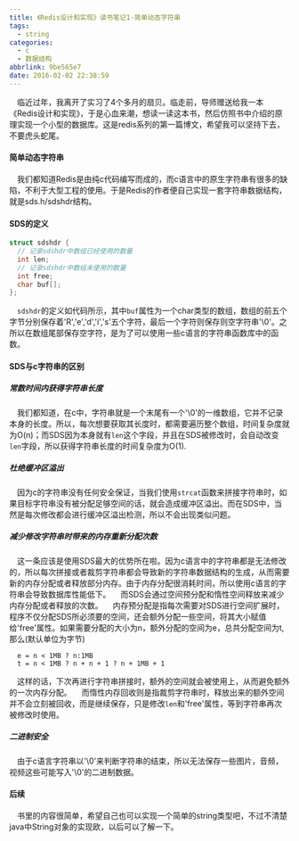 ```yaml
---
title: 《Redis设计和实现》读书笔记1-简单动态字符串
tags:
  - string
categories:
  - c
  - 数据结构
abbrlink: 9be565e7
date: 2016-02-02 22:38:59
---
```

&emsp;临近过年，我离开了实习了4个多月的扇贝。临走前，导师赠送给我一本《Redis设计和实现》，于是心血来潮，想读一读这本书，然后仿照书中介绍的原理实现一个小型的数据库。这是redis系列的第一篇博文，希望我可以坚持下去，不要虎头蛇尾。
#### 简单动态字符串
&emsp;我们都知道Redis是由纯c代码编写而成的，而c语言中的原生字符串有很多的缺陷，不利于大型工程的使用。于是Redis的作者便自己实现一套字符串数据结构，就是sds.h/sdshdr结构。
#### SDS的定义
``` c
struct sdshdr {
  // 记录sdshdr中数组已经使用的数量
  int len;
  // 记录sdshdr中数组未使用的数量
  int free;
  char buf[];
};
```
&emsp;`sdshdr`的定义如代码所示，其中`buf`属性为一个char类型的数组，数组的前五个字节分别保存着'R','e','d','i','s'五个字符，最后一个字符则保存则空字符串'\0'。之所以在数组尾部保存空字符，是为了可以使用一些c语言的字符串函数库中的函数。
#### SDS与c字符串的区别

##### 常数时间内获得字符串长度
&emsp;我们都知道，在c中，字符串就是一个末尾有一个'\0'的一维数组，它并不记录本身的长度。所以，每次想要获取其长度时，都需要遍历整个数组，时间复杂度就为O(n)；而SDS因为本身就有`len`这个字段，并且在SDS被修改时，会自动改变`len`字段，所以获得字符串长度的时间复杂度为O(1).
##### 杜绝缓冲区溢出
&emsp;因为c的字符串没有任何安全保证，当我们使用`strcat`函数来拼接字符串时，如果目标字符串没有被分配足够空间的话，就会造成缓冲区溢出。而在SDS中，当然是每次修改都会进行缓冲区溢出检测，所以不会出现类似问题。
##### 减少修改字符串时带来的内存重新分配次数
&emsp;这一条应该是使用SDS最大的优势所在啦。因为c语言中的字符串都是无法修改的，所以每次拼接或者裁剪字符串都会导致新的字符串数据结构的生成，从而需要新的内存分配或者释放部分内存。由于内存分配很消耗时间，所以使用c语言的字符串会导致数据库性能低下。
&emsp;而SDS会通过空间预分配和惰性空间释放来减少内存分配或者释放的次数。
&emsp;内存预分配是指每次需要对SDS进行空间扩展时，程序不仅分配SDS所必须要的空间，还会额外分配一些空间，将其大小赋值给'free'属性。如果需要分配的大小为n，额外分配的空间为e，总共分配空间为t,那么(默认单位为字节)
```
  e = n < 1MB ? n:1MB
  t = n < 1MB ? n + n + 1 ? n + 1MB + 1
```
&emsp;这样的话，下次再进行字符串拼接时，额外的空间就会被使用上，从而避免额外的一次内存分配。
&emsp;而惰性内存回收则是指裁剪字符串时，释放出来的额外空间并不会立刻被回收，而是继续保存，只是修改`len`和'free'属性，等到字符串再次被修改时使用。
##### 二进制安全
&emsp;由于c语言字符串以'\0'来判断字符串的结束，所以无法保存一些图片，音频，视频这些可能写入'\0'的二进制数据。

#### 后续
&emsp;书里的内容很简单，希望自己也可以实现一个简单的string类型吧，不过不清楚java中String对象的实现欧，以后可以了解一下。

